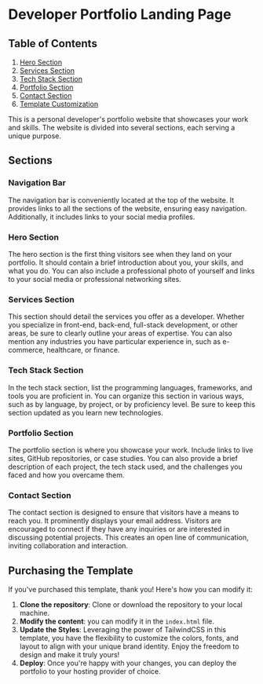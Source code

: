 # Developer Portfolio Landing Page

## Table of Contents
1. [Hero Section](#hero-section)
2. [Services Section](#services-section)
3. [Tech Stack Section](#tech-stack-section)
4. [Portfolio Section](#portfolio-section)
5. [Contact Section](#contact-section)
6. [Template Customization](#template-customization)

This is a personal developer's portfolio website that showcases your work and skills. The website is divided into several sections, each serving a unique purpose.

## Sections

### Navigation Bar 

The navigation bar is conveniently located at the top of the website. It provides links to all the sections of the website, ensuring easy navigation. Additionally, it includes links to your social media profiles.

### Hero Section

The hero section is the first thing visitors see when they land on your portfolio. It should contain a brief introduction about you, your skills, and what you do. You can also include a professional photo of yourself and links to your social media or professional networking sites.

### Services Section

This section should detail the services you offer as a developer. Whether you specialize in front-end, back-end, full-stack development, or other areas, be sure to clearly outline your areas of expertise. You can also mention any industries you have particular experience in, such as e-commerce, healthcare, or finance.

### Tech Stack Section

In the tech stack section, list the programming languages, frameworks, and tools you are proficient in. You can organize this section in various ways, such as by language, by project, or by proficiency level. Be sure to keep this section updated as you learn new technologies.

### Portfolio Section

The portfolio section is where you showcase your work. Include links to live sites, GitHub repositories, or case studies. You can also provide a brief description of each project, the tech stack used, and the challenges you faced and how you overcame them.

### Contact Section

The contact section is designed to ensure that visitors have a means to reach you. It prominently displays your email address. Visitors are encouraged to connect if they have any inquiries or are interested in discussing potential projects. This creates an open line of communication, inviting collaboration and interaction.

## Purchasing the Template

If you've purchased this template, thank you! Here's how you can modify it:

1. **Clone the repository**: Clone or download the repository to your local machine.
2. **Modify the content**: you can modify it in the `index.html` file.
3. **Update the Styles**: Leveraging the power of TailwindCSS in this template, you have the flexibility to customize the colors, fonts, and layout to align with your unique brand identity. Enjoy the freedom to design and make it truly yours!
4. **Deploy**: Once you're happy with your changes, you can deploy the portfolio to your hosting provider of choice.
